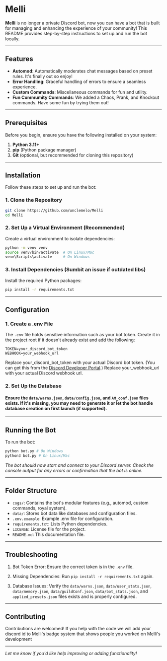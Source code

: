 # Melli

**Melli** is no longer a private Discord bot, now you can have a bot that is built for managing and enhancing the experience of your community! This README provides step-by-step instructions to set up and run the bot locally.

---

## Features

- **Automod**: Automatically moderates chat messages based on preset rules. It's finally out so enjoy!
- **Error Handling**: Graceful handling of errors to ensure a seamless experience.
- **Custom Commands**: Miscellaneous commands for fun and utility.
- **Fun Commumity Commands**: We added a Chaos, Prank, and Knockout commands. Have some fun by trying them out!

---

## Prerequisites

Before you begin, ensure you have the following installed on your system:

1. **Python 3.11+**
2. **pip** (Python package manager)
3. **Git** (optional, but recommended for cloning this repository)

---

## Installation

Follow these steps to set up and run the bot:

 ### 1. Clone the Repository

```bash
git clone https://github.com/unclemelo/Melli
cd Melli
```

 ### 2. Set Up a Virtual Environment (Recommended)

Create a virtual environment to isolate dependencies:

```bash
python -m venv venv
source venv/bin/activate  # On Linux/Mac
venv\Scripts\activate     # On Windows
```

 ### 3. Install Dependencies (Sumbit an issue if outdated libs)

Install the required Python packages:

```bash
pip install -r requirements.txt
```

---

## Configuration

 ### 1. Create a .env File

The `.env` file holds sensitive information such as your bot token. Create it in the project root if it doesn't already exist and add the following:

```env
TOKEN=your_discord_bot_token
WEBHOOK=your_webhook_url
```

Replace your_discord_bot_token with your actual Discord bot token. (You can get this from the [Discord Developer Portal](https://discord.com/developers/docs/intro).)
Replace your_webhook_url with your actual Discord webhook url.
 
 ### 2. Set Up the Database
 
#### Ensure the `data/warns.json`, `data/config.json`, and `AM_conf.json` files exists. If it's missing, you may need to generate it or let the bot handle database creation on first launch (if supported).
---

## Running the Bot

To run the bot:

```bash
python bot.py # On Windows
python3 bot.py # On Linux/Mac
```

*The bot should now start and connect to your Discord server. Check the console output for any errors or confirmation that the bot is online.*

---

## Folder Structure

- `cogs/`: Contains the bot's modular features (e.g., automod, custom commands, royal system).
- `data/`: Stores bot data like databases and configuration files.
- `.env.example`: Example .env file for configuration.
- `requirements.txt`: Lists Python dependencies.
- `LICENSE`: License file for the project.
- `README.md`: This documentation file.

---

## Troubleshooting

1. Bot Token Error: Ensure the correct token is in the `.env` file.

2. Missing Dependencies: Run `pip install -r requirements.txt` again.

3. Database Issues: Verify the `data/warns.json`, `data/user_stats.json`, `data/memory.json`, `data/guildConf.json`, `data/bot_stats.json`, and `applied_presets.json` files exists and is properly configured.

---

## Contributing

Contributions are welcomed! If you help with the code we will add your discord id to Melli's badge system that shows people you worked on Melli's development

---

*Let me know if you'd like help improving or adding functionality!*

